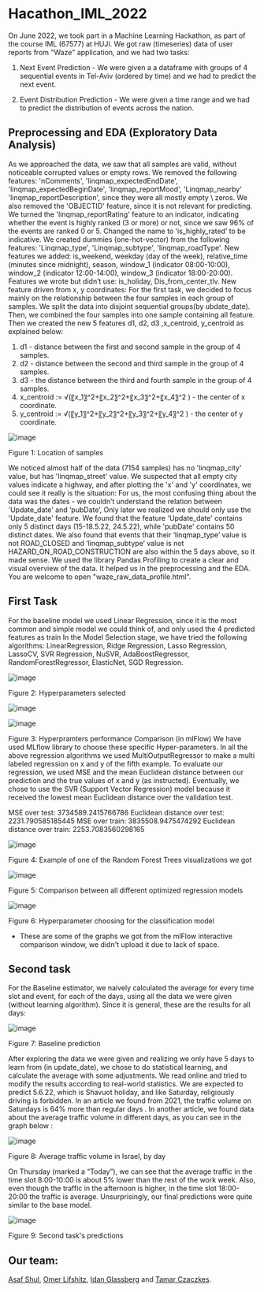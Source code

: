 # Hacathon_IML_2022
On June 2022, we took part in a Machine Learning Hackathon, as part of the course IML (67577) at HUJI.
We got raw (timeseries) data of user reports from "Waze" application, and we had two tasks:

1. Next Event Prediction - 
We were given a a dataframe with groups of 4 sequential events in Tel-Aviv (ordered by time) and we had to predict the next event.

2. Event Distribution Prediction -
We were given a time range and we had to predict the distribution of events across the nation.

## Preprocessing and EDA (Exploratory Data Analysis)
As we approached the data, we saw that all samples are valid, without noticeable corrupted values or empty rows. 
We removed the following features: 'nComments', 'linqmap_expectedEndDate', 'linqmap_expectedBeginDate', 'linqmap_reportMood', 'Linqmap_nearby' 'linqmap_reportDescription', since they were all mostly empty \ zeros. We also removed the 'OBJECTID' feature, since it is not relevant for predicting. 
We turned the 'linqmap_reportRating' feature to an indicator, indicating whether the event is highly ranked (3 or more) or not, since we saw 96% of the events are ranked 0 or 5. Changed the name to ‘is_highly_rated’ to be indicative.
We created dummies (one-hot-vector) from the following features: 'Linqmap_type', 'Linqmap_subtype', 'linqmap_roadType'.
New features we added: is_weekend, weekday (day of the week), relative_time (minutes since midnight), season, window_1 (indicator 08:00-10:00), window_2 (indicator 12:00-14:00), window_3 (indicator 18:00-20:00).
Features we wrote but didn’t use: is_holiday, Dis_from_center_tlv.
New feature driven from x, y coordinates:
For the first task, we decided to focus mainly on the relationship between the four samples in each group of samples. We split the data into disjoint sequential groups(by ubdate_date). Then, we combined the four samples into one sample containing all feature. Then we created the new 5 features d1, d2, d3 ,x_centroid, y_centroid as explained below: 
1. d1 - distance between the first and second sample in the group of 4 samples.
2. d2 - distance between the second and third sample in the group of 4 samples.
3. d3 - the distance between the third and fourth  sample in the group of 4 samples.
4. x_centroid := √(〖x_1〗^2+〖x_2〗^2+〖x_3〗^2+〖x_4〗^2 ) - the center of x coordinate.
5. y_centroid := √(〖y_1〗^2+〖y_2〗^2+〖y_3〗^2+〖y_4〗^2 ) - the center of y coordinate.

![image](https://user-images.githubusercontent.com/101043049/179758946-a43d4af6-4155-484a-b2e2-75618e7b2fca.png)

Figure 1: Location of samples  

We noticed almost half of the data (7154 samples) has no 'linqmap_city' value, but has 'linqmap_street' value. We suspected that all empty city values indicate a highway, and after plotting the 'x' and 'y' coordinates, we could see it really is the situation:
For us, the most confusing thing about the data was the dates - we couldn’t understand the relation between 'Update_date' and ‘pubDate’, Only later we realized we should only use the 'Update_date' feature. 
We found that the feature 'Update_date' contains only 5 distinct days (15-18.5.22, 24.5.22), while 'pubDate' contains 50 distinct dates. We also found that events that their ‘linqmap_type’ value is not ROAD_CLOSED and ‘linqmap_subtype’ value is not HAZARD_ON_ROAD_CONSTRUCTION are also within the 5 days above, so it made sense.
We used the library Pandas Profiling to create a clear and visual overview of the data. It helped us in the preprocessing and the EDA. You are welcome to open "waze_raw_data_profile.html".

## First Task
For the baseline model we used Linear Regression, since it is the most common and simple model we could think of, and only used the 4 predicted features as train
In the Model Selection stage, we have tried the following algorithms: 
LinearRegression, Ridge Regression, Lasso Regression, LassoCV, SVR Regression, NuSVR, AdaBoostRegressor, RandomForestRegressor, ElasticNet, SGD Regression.

![image](https://user-images.githubusercontent.com/101043049/179759901-c0fdc093-ce99-418b-85c9-208b00625a86.png)

Figure 2: Hyperparameters selected

![image](https://user-images.githubusercontent.com/101043049/179759954-bb179582-d5b9-4493-b415-f877504d6ba1.png)

![image](https://user-images.githubusercontent.com/101043049/179759970-81060157-ff61-47dd-8d28-cadde59d45d8.png)

Figure 3: Hyperpramters performance Comparison (in mlFlow)
We have used MLflow library to choose these specific Hyper-parameters. In all the above regression algorithms we used MultiOutputRegressor   to make a multi labeled regression on x and y of the fifth example. To evaluate our regression, we used MSE and the mean Euclidean distance between our prediction and the true values of x and y (as instructed).
Eventually, we chose to use the SVR (Support Vector Regression) model because it received the lowest mean Euclidean distance over the validation test.
 
MSE over test: 3734589.2415766786
Euclidean distance over test: 2231.790585185445
MSE over train: 3835508.9475474292
Euclidean distance over train: 2253.7083560298165

![image](https://user-images.githubusercontent.com/101043049/179760007-cb727757-3c3a-4c94-a125-b7d678a9c593.png)

Figure 4: Example of one of the Random Forest Trees visualizations we got

![image](https://user-images.githubusercontent.com/101043049/179760528-f10fe99f-257e-44bf-9a7a-1725a7954c55.png)

Figure 5: Comparison between all different optimized regression models

![image](https://user-images.githubusercontent.com/101043049/179760548-6cbe5e2f-5c63-4492-a326-214c2be53b66.png)

Figure 6: Hyperparameter choosing for the classification model

* These are some of the graphs we got from the mlFlow interactive comparison window, we didn't upload it due to lack of space.

## Second task

For the Baseline estimator, we naively calculated the average for every time slot and event, for each of the days, using all the data we were given (without learning algorithm). Since it is general, these are the results for all days:

![image](https://user-images.githubusercontent.com/101043049/179760596-9f3a89ae-ed80-47f0-9d1e-bfea882a5520.png)

Figure 7: Baseline prediction

After exploring the data we were given and realizing we only have 5 days to learn from (in update_date), we chose to do statistical learning, and calculate the average with some adjustments. We read online and tried to modify the results according to real-world statistics. We are expected to predict 5.6.22, which is Shavuot holiday, and like Saturday, religiously driving is forbidden. In an article we found from 2021, the traffic volume on Saturdays is 64% more than regular days .
In another article, we found data about the average traffic volume in different days, as you can see in the graph below :

![image](https://user-images.githubusercontent.com/101043049/179760621-02214df1-1694-44f6-aa8b-5b6ac21d9f6a.png)

Figure 8: Average traffic volume in Israel, by day

On Thursday (marked a “Today”), we can see that the average traffic in the time slot 8:00-10:00 is about 5% lower than the rest of the work week. Also, even though the traffic in the afternoon is higher, in the time slot 18:00-20:00 the traffic is average. 
Unsurprisingly, our final predictions were quite similar to the base model.

![image](https://user-images.githubusercontent.com/101043049/179760648-936dc2e3-6870-4588-b31b-f34fb2296347.png)

Figure 9: Second task's predictions


## Our team:
[Asaf Shul](https://github.com/AsafShul), [Omer Lifshitz](https://github.com/OmerLif), [Idan Glassberg](https://github.com/idan0405) and [Tamar Czaczkes](https://github.com/TamarCzaczkes).
